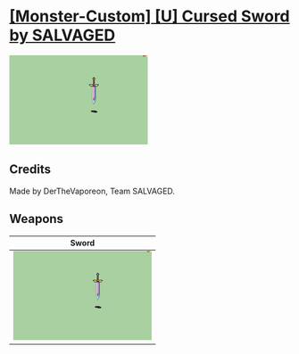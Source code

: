 # [\[Monster-Custom\] \[U\] Cursed Sword by SALVAGED](./)
 

<img src="./1.%20Sword/Sword_000.png" alt="[Monster-Custom] [U] Cursed Sword by SALVAGED standing" />

## Credits

Made by DerTheVaporeon, Team SALVAGED.

## Weapons
 

|Sword |
|  :---: |
| <img alt="Sword animation" src="./1.%20Sword/Sword.gif" /> |
